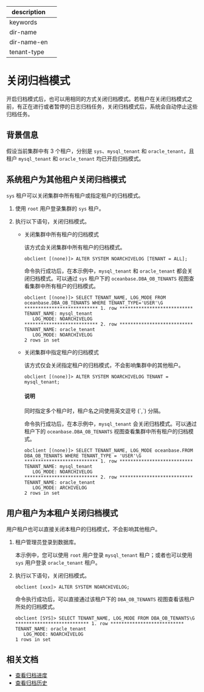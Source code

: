 |description||
|---|---|
|keywords||
|dir-name||
|dir-name-en||
|tenant-type||

# 关闭归档模式

开启归档模式后，也可以用相同的方式关闭归档模式。若租户在关闭归档模式之前，有正在进行或者暂停的日志归档任务，关闭归档模式后，系统会自动停止这些归档任务。

## 背景信息

假设当前集群中有 3 个租户，分别是 `sys`、`mysql_tenant` 和 `oracle_tenant`，且租户 `mysql_tenant` 和 `oracle_tenant` 均已开启归档模式。

## 系统租户为其他租户关闭归档模式

`sys` 租户可以关闭集群中所有租户或指定租户的归档模式。

1. 使用 `root` 用户登录集群的 `sys` 租户。

2. 执行以下语句，关闭归档模式。

   * 关闭集群中所有租户的归档模式

     该方式会关闭集群中所有租户的归档模式。

     ```shell
     obclient [(none)]> ALTER SYSTEM NOARCHIVELOG [TENANT = ALL];
     ```

     命令执行成功后，在本示例中，`mysql_tenant` 和 `oracle_tenant` 都会关闭归档模式。可以通过 `sys` 租户下的 `oceanbase.DBA_OB_TENANTS` 视图查看集群中所有租户的归档模式。

     ```shell
     obclient [(none)]> SELECT TENANT_NAME, LOG_MODE FROM oceanbase.DBA_OB_TENANTS WHERE TENANT_TYPE='USER'\G
     *************************** 1. row ***************************
     TENANT_NAME: mysql_tenant
        LOG_MODE: NOARCHIVELOG
     *************************** 2. row ***************************
     TENANT_NAME: oracle_tenant
        LOG_MODE: NOARCHIVELOG
     2 rows in set
     ```

   * 关闭集群中指定租户的归档模式

     该方式仅会关闭指定租户的归档模式，不会影响集群中的其他租户。

     ```shell
     obclient [(none)]> ALTER SYSTEM NOARCHIVELOG TENANT = mysql_tenant;
     ```

     <main id="notice" type='explain'>
     <h4>说明</h4>
     <p>同时指定多个租户时，租户名之间使用英文逗号 (`,`) 分隔。</p>
     </main>

     命令执行成功后，在本示例中，`mysql_tenant` 会关闭归档模式。可以通过租户下的 `oceanbase.DBA_OB_TENANTS` 视图查看集群中所有租户的归档模式。

     ```shell
     obclient [(none)]> SELECT TENANT_NAME, LOG_MODE oceanbase.FROM DBA_OB_TENANTS WHERE TENANT_TYPE = 'USER'\G
     *************************** 1. row ***************************
     TENANT_NAME: mysql_tenant
        LOG_MODE: NOARCHIVELOG
     *************************** 2. row ***************************
     TENANT_NAME: oracle_tenant
        LOG_MODE: ARCHIVELOG
     2 rows in set
     ```

## 用户租户为本租户关闭归档模式

用户租户也可以直接关闭本租户的归档模式，不会影响其他租户。

1. 租户管理员登录到数据库。

   本示例中，您可以使用 `root` 用户登录 `mysql_tenant` 租户；或者也可以使用 `sys` 用户登录 `oracle_tenant` 租户。

2. 执行以下语句，关闭归档模式。

    ```shell
    obclient [xxx]> ALTER SYSTEM NOARCHIVELOG;
    ```

   命令执行成功后，可以直接通过该租户下的 `DBA_OB_TENANTS` 视图查看该租户所处的归档模式。

   ```shell
   obclient [SYS]> SELECT TENANT_NAME, LOG_MODE FROM DBA_OB_TENANTS\G
   *************************** 1. row ***************************
   TENANT_NAME: oracle_tenant
      LOG_MODE: NOARCHIVELOG
   1 rows in set
   ```

## 相关文档

* [查看归档进度](../300.log-archive/600.view-log-archive-progress.md)
* [查看归档历史](../300.log-archive/700.view-log-archive-history.md)
